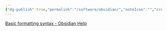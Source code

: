 ```yaml
---
{"dg-publish":true,"permalink":"/software/obsidian/","noteIcon":"","created":"2025-05-20T09:18:17.348-05:00"}
---
```


[Basic formatting syntax - Obsidian Help](https://help.obsidian.md/Editing+and+formatting/Basic+formatting+syntax)